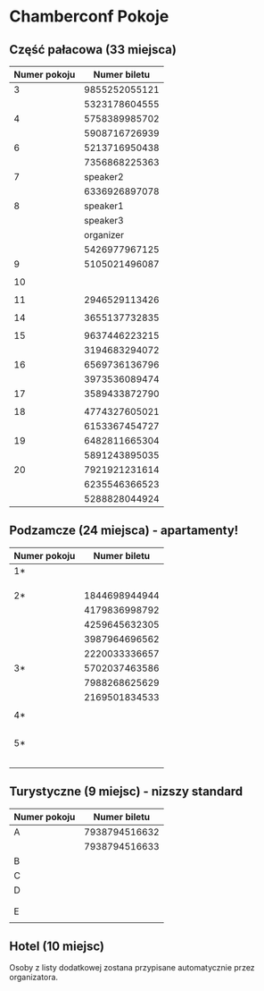 # Chamberconf Pokoje


## Część pałacowa (33 miejsca)

| Numer pokoju        | Numer biletu          | 
| ------------------- |-----------------------|
| 3                   | 9855252055121         |
|                     | 5323178604555         |
| 4                   | 5758389985702         |
|                     | 5908716726939         |
| 6                   | 5213716950438         |
|                     | 7356868225363         |
| 7                   | speaker2              |
|                     | 6336926897078         |
| 8                   | speaker1              |
|                     | speaker3              |
|                     | organizer             |
|                     | 5426977967125         |
| 9                   | 5105021496087	        |
|                     |                       |
| 10                  |                       |
|                     |                       |
| 11                  | 2946529113426         |
|                     |                       |
| 14                  | 3655137732835         |
|                     |                       |
| 15                  | 9637446223215                      |
|                     | 3194683294072                      |
| 16                  | 6569736136796         |
|                     | 3973536089474         |
| 17                  | 3589433872790         |
|                     |                       |
| 18                  | 4774327605021         |
|                     | 6153367454727         |
| 19                  | 6482811665304         |
|                     | 5891243895035         |
| 20                  | 7921921231614         |
|                     | 6235546366523         |
|                     | 5288828044924         |


## Podzamcze (24 miejsca) - apartamenty!

| Numer pokoju        | Numer biletu          | 
| ------------------- |-----------------------|
| 1*                  |                       |
|                     |                       |
|                     |                       |
|                     |                       |
| 2*                  | 1844698944944         |
|                     | 4179836998792         |
|                     | 4259645632305         |
|                     | 3987964696562         |
|                     | 2220033336657         |
| 3*                  | 5702037463586         |
|                     | 7988268625629         |
|                     | 2169501834533         |
|                     |                       |
| 4*                  |                       |
|                     |                       |
|                     |                       |
|                     |                       |
|                     |                       |
| 5*                  |                       |
|                     |                       |
|                     |                       |
|                     |                       |
|                     |                       |
|                     |                       |

## Turystyczne (9 miejsc) - nizszy standard

| Numer pokoju        | Numer biletu          | 
| ------------------- |-----------------------|
| A                   | 7938794516632         |
|                     | 7938794516633         |
| B                   |                       |
| C                   |                       |
| D                   |                       |
|                     |                       |
|                     |                       |
| E                   |                       |
|                     |                       |

## Hotel (10 miejsc)

Osoby z listy dodatkowej zostana przypisane automatycznie przez organizatora.
